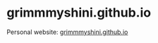 # grimmmyshini.github.io
Personal website: [grimmmyshini.github.io](https://grimmmyshini.github.io./)
